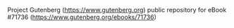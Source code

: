 Project Gutenberg (https://www.gutenberg.org) public repository
for eBook #71736 (https://www.gutenberg.org/ebooks/71736)
